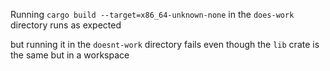 Running `cargo build --target=x86_64-unknown-none` in the `does-work` directory runs as expected

but running it in the `doesnt-work` directory fails even though the `lib` crate is the same but
in a workspace
